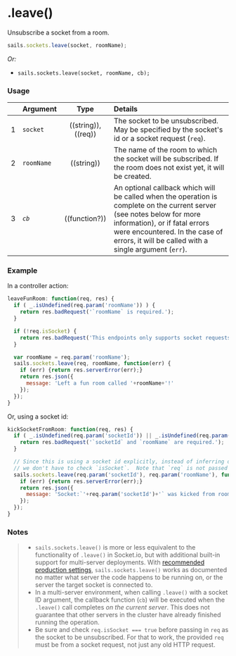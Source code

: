 # .leave()

Unsubscribe a socket from a room.


```js
sails.sockets.leave(socket, roomName);
```

_Or:_
+ `sails.sockets.leave(socket, roomName, cb);`


### Usage

|   | Argument   | Type        | Details |
|---|------------|:-----------:|:--------|
| 1 | `socket`   | ((string)), ((req)) | The socket to be unsubscribed.  May be specified by the socket's id or a socket request (`req`).
| 2 | `roomName` | ((string))  | The name of the room to which the socket will be subscribed.  If the room does not exist yet, it will be created.
| 3 | _`cb`_       | ((function?))| An optional callback which will be called when the operation is complete on the current server (see notes below for more information), or if fatal errors were encountered.  In the case of errors, it will be called with a single argument (`err`).


### Example

In a controller action:

```javascript
leaveFunRoom: function(req, res) {
  if ( _.isUndefined(req.param('roomName')) ) {
    return res.badRequest('`roomName` is required.');
  }

  if (!req.isSocket) {
    return res.badRequest('This endpoints only supports socket requests.');
  }

  var roomName = req.param('roomName');
  sails.sockets.leave(req, roomName, function(err) {
    if (err) {return res.serverError(err);}
    return res.json({
      message: 'Left a fun room called '+roomName+'!'
    });
  });
}
```

Or, using a socket id:

```javascript
kickSocketFromRoom: function(req, res) {
  if ( _.isUndefined(req.param('socketId')) || _.isUndefined(req.param('roomName')) ) {
    return res.badRequest('`socketId` and `roomName` are required.');
  }

  // Since this is using a socket id explicitly, instead of inferring one from `req`,
  // we don't have to check `isSocket`.  Note that `req` is not passed in-- instead we use a string socket id.
  sails.sockets.leave(req.param('socketId'), req.param('roomName'), function(err) {
    if (err) {return res.serverError(err);}
    return res.json({
      message: 'Socket:`'+req.param('socketId')+'` was kicked from room: `'+req.param('roomName')+'`.  No more fun, ever!'
    });
  });
}
```

### Notes
> + `sails.sockets.leave()` is more or less equivalent to the functionality of `.leave()` in Socket.io, but with additional built-in support for multi-server deployments.  With [recommended production settings](http://sailsjs.org/documentation/concepts/deployment/scaling), `sails.sockets.leave()` works as documented no matter what server the code happens to be running on, or the server the target socket is connected to.
> + In a multi-server environment, when calling `.leave()` with a socket ID argument, the callback function (`cb`) will be executed when the `.leave()` call completes _on the current server_.  This does not guarantee that other servers in the cluster have already finished running the operation.
> + Be sure and check `req.isSocket === true` before passing in `req` as the socket to be unsubscribed.  For that to work, the provided `req` must be from a socket request, not just any old HTTP request.



<docmeta name="displayName" value=".leave()">
<docmeta name="pageType" value="method">
